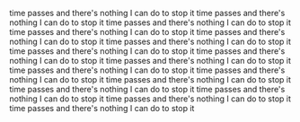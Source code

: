 

time passes
and there's nothing I can do to stop it
time passes
and there's nothing I can do to stop it
time passes
and there's nothing I can do to stop it
time passes
and there's nothing I can do to stop it
time passes
and there's nothing I can do to stop it
time passes
and there's nothing I can do to stop it
time passes
and there's nothing I can do to stop it
time passes
and there's nothing I can do to stop it
time passes
and there's nothing I can do to stop it
time passes
and there's nothing I can do to stop it
time passes
and there's nothing I can do to stop it
time passes
and there's nothing I can do to stop it
time passes
and there's nothing I can do to stop it
time passes
and there's nothing I can do to stop it
time passes
and there's nothing I can do to stop it
time passes
and there's nothing I can do to stop it
